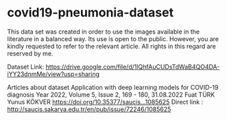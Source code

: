 # covid19-pneumonia-dataset

This data set was created in order to use the images available in the literature in a balanced way. Its use is open to the public. However, you are kindly requested to refer to the relevant article.
All rights in this regard are reserved by me.

Dataset Link: https://drive.google.com/file/d/1lQhfAuCUDsTdWaB4QO4DA-iYY23dnmMe/view?usp=sharing



Articles about dataset
Application with deep learning models for COVID-19 diagnosis
Year 2022, Volume 5, Issue 2, 169 - 180, 31.08.2022
Fuat TÜRK Yunus KÖKVER
https://doi.org/10.35377/saucis...1085625
Direct link : http://saucis.sakarya.edu.tr/en/pub/issue/72246/1085625
